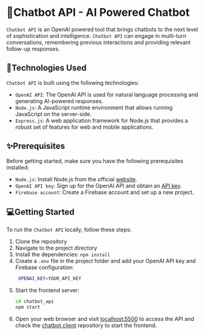 # 🤖Chatbot API - AI Powered Chatbot

`Chatbot API` is an OpenAI powered tool that brings chatbots to the next level of sophistication and intelligence. `Chatbot API` can engage in multi-turn conversations, remembering previous interactions and providing relevant follow-up responses.

## 🤖Technologies Used

`Chatbot API` is built using the following technologies:

- `OpenAI API`: The OpenAI API is used for natural language processing and generating AI-powered responses.
- `Node.js`: A JavaScript runtime environment that allows running JavaScript on the server-side.
- `Express.js`: A web application framework for Node.js that provides a robust set of features for web and mobile applications.

## ✨Prerequisites

Before getting started, make sure you have the following prerequisites installed:

- `Node.js`: Install Node.js from the official [website](https://nodejs.org).
- `OpenAI API key`: Sign up for the OpenAI API and obtain an [API key](https://openai.com).
- `Firebase account`: Create a Firebase account and set up a new project.

## 💻Getting Started

To run the `Chatbot API` locally, follow these steps:

1. Clone the repository
2. Navigate to the project directory
3. Install the dependencies: `npm install`
4. Create a `.env` file in the project folder and add your OpenAI API key and Firebase configuration:
   ```bash
    OPENAI_KEY=YOUR_API_KEY
   ```
5. Start the frontend server:
   ```bash
   cd chatbot_api
   npm start
   ```
6. Open your web browser and visit [localhost:5500](http://localhost:5500) to access the API and check the [chatbot client](https://github.com/felipekm/Chatbot-Client) repository to start the frontend.

